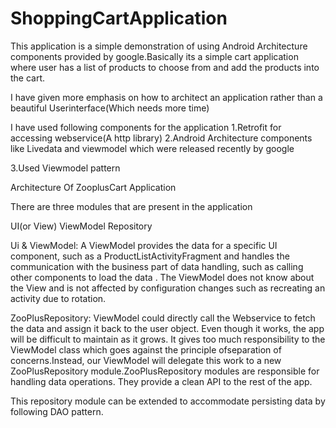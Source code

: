 # ShoppingCartApplication

This application is a simple demonstration of using Android Architecture components provided by google.Basically its a simple cart application where
user has a list of products to choose from and add the products into the cart.

I have given more emphasis on how to architect an application rather than a beautiful Userinterface(Which needs more time)

I have used following components for the application
 1.Retrofit for accessing webservice(A http library)
 2.Android Architecture components like Livedata and viewmodel which were released recently by google

3.Used Viewmodel pattern

Architecture Of ZooplusCart Application

There are three modules that are present in the application

UI(or View) ViewModel Repository

Ui & ViewModel: A ViewModel provides the data for a specific UI component, such as a ProductListActivityFragment and handles the communication with the business part of data handling, such as calling other components to load the data . The ViewModel does not know about the View and is not affected by configuration changes such as recreating an activity due to rotation.

ZooPlusRepository: ViewModel could directly call the Webservice to fetch the data and assign it back to the user object. Even though it works, the app will be difficult to maintain as it grows. It gives too much responsibility to the ViewModel class which goes against the principle ofseparation of concerns.Instead, our ViewModel will delegate this work to a new ZooPlusRepository module.ZooPlusRepository modules are responsible for handling data operations. They provide a clean API to the rest of the app.

This repository module can be extended to accommodate persisting data by following DAO pattern.
